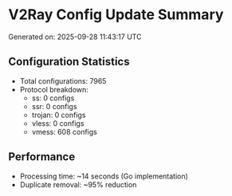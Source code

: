 # V2Ray Config Update Summary
Generated on: 2025-09-28 11:43:17 UTC

## Configuration Statistics
- Total configurations: 7965
- Protocol breakdown:
  - ss: 0 configs
  - ssr: 0 configs
  - trojan: 0 configs
  - vless: 0 configs
  - vmess: 608 configs

## Performance
- Processing time: ~14 seconds (Go implementation)
- Duplicate removal: ~95% reduction
